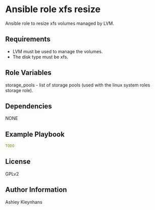 # Ansible role xfs resize

Ansible role to resize xfs volumes managed by LVM.

## Requirements

- LVM must be used to manage the volumes.
- The disk type must be xfs.

## Role Variables

storage_pools - list of storage pools (used with the linux system roles storage role).

## Dependencies

NONE

## Example Playbook

```yml
TODO
```

## License

GPLv2

## Author Information

Ashley Kleynhans
